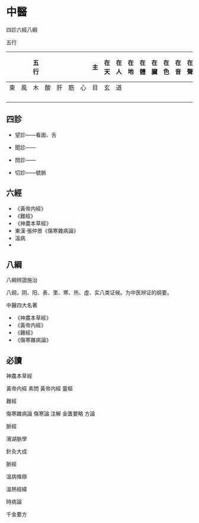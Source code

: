 # 中醫

四診六經八綱

五行

|      |      | 五行 |      |      |      |      | 主   | 在天 | 在人 | 在地 | 在體 | 在臟 | 在色 | 在音 | 在聲 | 在變動 | 在竅 | 在味 | 在志 |
| ---- | ---- | ---- | ---- | ---- | ---- | ---- | ---- | ---- | ---- | ---- | ---- | ---- | ---- | ---- | ---- | ------ | ---- | ---- | ---- |
| 東   | 風   | 木   | 酸   | 肝   | 筋   | 心   | 目   | 玄   | 道   |      |      |      |      |      |      |        |      |      |      |
|      |      |      |      |      |      |      |      |      |      |      |      |      |      |      |      |        |      |      |      |
|      |      |      |      |      |      |      |      |      |      |      |      |      |      |      |      |        |      |      |      |
|      |      |      |      |      |      |      |      |      |      |      |      |      |      |      |      |        |      |      |      |
|      |      |      |      |      |      |      |      |      |      |      |      |      |      |      |      |        |      |      |      |



## 四診

- 望診——看面、舌

- 聞診——

- 問診——

- 切診——號脈

## 六經

- 《黃帝内經》
- 《難經》
- 《神農本草經》
- 東漢·張仲景《傷寒雜病論》
- 溫病
- 

## 八綱

八綱辨證施治

八纲，阴、阳、表、里、寒、热、虚、实八类证候。为中医辨证的纲要。







中醫四大名著

- 《神農本草經》
- 《黃帝内經》
- 《難經》
- 《傷寒雜病論》

## 必讀

神農本草經

黃帝内經 素問
黃帝内經 靈樞

難經

傷寒雜病論
	傷寒論  注解
	金匱要略  方論





脈經

濱湖脈學



針灸大成



脈經

溫病條辯

溫熱經緯

時病論

千金要方


